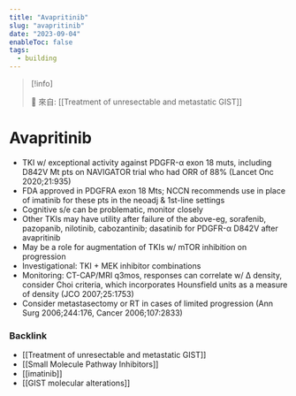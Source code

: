 ```yaml
---
title: "Avapritinib"
slug: "avapritinib"
date: "2023-09-04"
enableToc: false
tags:
  - building
---
```


> [!info]
>
> 🌱 來自: [[Treatment of unresectable and metastatic GIST]]

# Avapritinib

- TKI w/ exceptional activity against PDGFR-α exon 18 muts, including D842V Mt pts on NAVIGATOR trial who had ORR of 88% (Lancet Onc 2020;21:935)
- FDA approved in PDGFRA exon 18 Mts; NCCN recommends use in place of imatinib for these pts in the neoadj & 1st-line settings
- Cognitive s/e can be problematic, monitor closely
- Other TKIs may have utility after failure of the above-eg, sorafenib, pazopanib, nilotinib, cabozantinib; dasatinib for PDGFR-α D842V after avapritinib
- May be a role for augmentation of TKIs w/ mTOR inhibition on progression
- Investigational: TKI + MEK inhibitor combinations
- Monitoring: CT-CAP/MRI q3mos, responses can correlate w/ Δ density, consider Choi criteria, which incorporates Hounsfield units as a measure of density (JCO 2007;25:1753)
- Consider metastasectomy or RT in cases of limited progression (Ann Surg 2006;244:176, Cancer 2006;107:2833)

### Backlink

- [[Treatment of unresectable and metastatic GIST]]
- [[Small Molecule Pathway Inhibitors]]
- [[imatinib]]
- [[GIST molecular alterations]]

